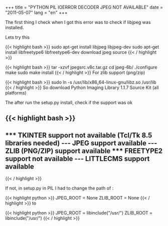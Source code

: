 +++
title = "PYTHON PIL IOERROR DECODER JPEG NOT AVAILABLE"
date = "2011-05-07"
lang = "en"
+++

The first thing I check when I got this error was to check if libjpeg was installed.

Lets try this

{{< highlight bash >}}
sudo apt-get install libjpeg libjpeg-dev
sudo apt-get install libfreetype6 libfreetype6-dev
download jpeg source
{{< / highlight >}}


{{< highlight bash >}}
    tar -xzvf jpegsrc.v8c.tar.gz
    cd jpeg-6b/
    ./configure
    make
    sudo make install
{{< / highlight >}}
For zlib support (png/zip)

{{< highlight bash >}}
    sudo ln -s /usr/lib/x86_64-linux-gnu/libz.so /usr/lib
{{< / highlight >}}
So download Python Imaging Library 1.1.7 Source Kit (all platforms)

The after run the setup.py install, check if the support was ok

{{< highlight bash >}}
--------------------------------------------------------------------
*** TKINTER support not available (Tcl/Tk 8.5 libraries needed)
--- JPEG support available
--- ZLIB (PNG/ZIP) support available
*** FREETYPE2 support not available
--- LITTLECMS support available
--------------------------------------------------------------------
{{< / highlight >}}

If not, in setup.py in PIL I had to change the path of :

{{< highlight python >}}
JPEG_ROOT = None
ZLIB_ROOT = None
{{< / highlight >}}
to

{{< highlight python >}}
JPEG_ROOT = libinclude("/usr/")
ZLIB_ROOT = libinclude("/usr/")
{{< / highlight >}}